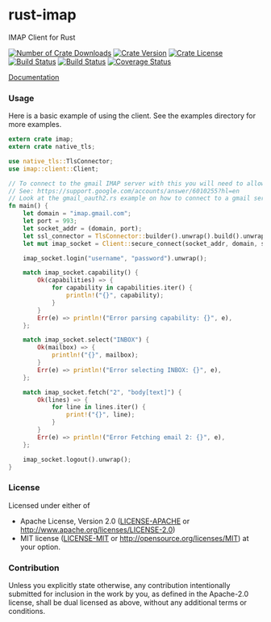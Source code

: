 rust-imap
================
IMAP Client for Rust

[![Number of Crate Downloads](https://img.shields.io/crates/d/imap.svg)](https://crates.io/crates/imap)
[![Crate Version](https://img.shields.io/crates/v/imap.svg)](https://crates.io/crates/imap)
[![Crate License](https://img.shields.io/crates/l/imap.svg)](https://crates.io/crates/imap)
[![Build Status](https://travis-ci.org/mattnenterprise/rust-imap.svg)](https://travis-ci.org/mattnenterprise/rust-imap)
[![Build Status](https://ci.appveyor.com/api/projects/status/github/mattnenterprise/rust-imap?svg=true)](https://ci.appveyor.com/api/projects/status/github/mattnenterprise/rust-imap)
[![Coverage Status](https://coveralls.io/repos/github/mattnenterprise/rust-imap/badge.svg?branch=master)](https://coveralls.io/github/mattnenterprise/rust-imap?branch=master)


[Documentation](https://docs.rs/imap/)

### Usage
Here is a basic example of using the client. See the examples directory for more examples.
```rust
extern crate imap;
extern crate native_tls;

use native_tls::TlsConnector;
use imap::client::Client;

// To connect to the gmail IMAP server with this you will need to allow unsecure apps access.
// See: https://support.google.com/accounts/answer/6010255?hl=en
// Look at the gmail_oauth2.rs example on how to connect to a gmail server securely.
fn main() {
    let domain = "imap.gmail.com";
    let port = 993;
    let socket_addr = (domain, port);
    let ssl_connector = TlsConnector::builder().unwrap().build().unwrap();
    let mut imap_socket = Client::secure_connect(socket_addr, domain, ssl_connector).unwrap();

    imap_socket.login("username", "password").unwrap();

    match imap_socket.capability() {
        Ok(capabilities) => {
            for capability in capabilities.iter() {
                println!("{}", capability);
            }
        }
        Err(e) => println!("Error parsing capability: {}", e),
    };

    match imap_socket.select("INBOX") {
        Ok(mailbox) => {
            println!("{}", mailbox);
        }
        Err(e) => println!("Error selecting INBOX: {}", e),
    };

    match imap_socket.fetch("2", "body[text]") {
        Ok(lines) => {
            for line in lines.iter() {
                print!("{}", line);
            }
        }
        Err(e) => println!("Error Fetching email 2: {}", e),
    };

    imap_socket.logout().unwrap();
}
```

### License

Licensed under either of
 * Apache License, Version 2.0 ([LICENSE-APACHE](LICENSE-APACHE) or http://www.apache.org/licenses/LICENSE-2.0)
 * MIT license ([LICENSE-MIT](LICENSE-MIT) or http://opensource.org/licenses/MIT)
at your option.

### Contribution

Unless you explicitly state otherwise, any contribution intentionally submitted
for inclusion in the work by you, as defined in the Apache-2.0 license, shall be dual licensed as above, without any
additional terms or conditions.

